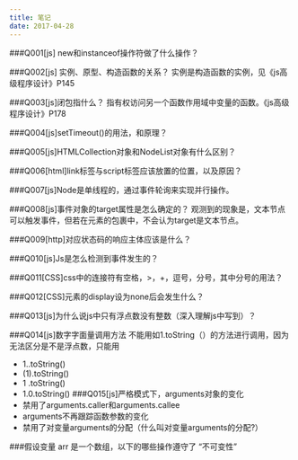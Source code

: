 ```yaml
---
title: 笔记
date: 2017-04-28
---
```


###Q001[js] new和instanceof操作符做了什么操作？

###Q002[js] 实例、原型、构造函数的关系？
实例是构造函数的实例，见《js高级程序设计》P145 

###Q003[js]闭包指什么？
指有权访问另一个函数作用域中变量的函数。《js高级程序设计》P178

###Q004[js]setTimeout()的用法，和原理？

###Q005[js]HTMLCollection对象和NodeList对象有什么区别？

###Q006[html]link标签与script标签应该放置的位置，以及原因？ 

###Q007[js]Node是单线程的，通过事件轮询来实现并行操作。

###Q008[js]事件对象的target属性是怎么确定的？
观测到的现象是，文本节点可以触发事件，但若在元素的包裹中，不会认为target是文本节点。 

###Q009[http]对应状态码的响应主体应该是什么？

###Q010[js]Js是怎么检测到事件发生的？

###Q011[CSS]css中的连接符有空格，>，+，逗号，分号，其中分号的用法？

###Q012[CSS]元素的display设为none后会发生什么？

###Q013[js]为什么说js中只有浮点数没有整数（深入理解js中写到）？

###Q014[js]数字字面量调用方法
不能用如1.toString（）的方法进行调用，因为无法区分是不是浮点数，只能用
- 1..toString()
- (1).toString()
- 1 .toString()
- 1.0.toString()
###Q015[js]严格模式下，arguments对象的变化
- 禁用了arguments.caller和arguments.callee
- arguments不再跟踪函数参数的变化
- 禁用了对变量arguments的分配（什么叫对变量arguments的分配?）

###假设变量 arr 是一个数组，以下的哪些操作遵守了 “不可变性”
